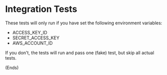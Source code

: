 # Integration Tests #

These tests will only run if you have set the following environment variables:

* ACCESS_KEY_ID
* SECRET_ACCESS_KEY
* AWS_ACCOUNT_ID

If you don't, the tests will run and pass one (fake) test, but skip all actual tests.

(Ends)
